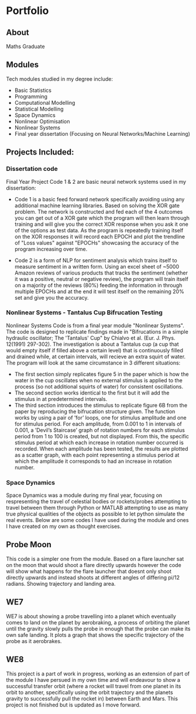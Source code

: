 # Portfolio
## About
Maths Graduate

## Modules
Tech modules studied in my degree include:
- Basic Statistics
- Programming
- Computational Modelling
- Statistical Modelling
- Space Dynamics
- Nonlinear Optimisation
- Nonlinear Systems
- Final year dissertation (Focusing on Neural Networks/Machine Learning)

## Projects Included:

### Dissertation code
Final Year Project Code 1 & 2 are basic neural network systems used in my dissertation:

- Code 1 is a basic feed forward network specifically avoiding using any additional machine learning libraries. Based on solving the XOR gate problem. The network is constructed and fed each of the 4 outcomes you can get out of a XOR gate which the program will then learn through training and will give you the correct XOR response when you ask it one of the options as test data. As the program is repeatedly training itself on the XOR responses it will record each EPOCH and plot the trendline of "Loss values" against "EPOCHs" showcasing the accuracy of the program increasing over time.

- Code 2 is a form of NLP for sentiment analysis which trains itself to measure sentiment in a written form. Using an excel sheet of ~5000 Amazon reviews of various products that tracks the sentiment (whether it was a positive, neutral or negative review), the program will train itself on a majority of the reviews (80%) feeding the information in through multiple EPOCHs and at the end it will test itself on the remaining 20% set and give you the accuracy. 

### Nonlinear Systems - Tantalus Cup Bifrucation Testing
Nonlinear Systems Code is from a final year module "Nonlinear Systems". The code is designed to replicate findings made in "Bifrucations in a simple hydraulic oscillator; The 'Tantalus' Cup" by Chialvo et al. (Eur. J. Phys. 12(1991) 297-302). The investigation is about a Tantalus cup (a cup that would empty itself if filled above a certain level) that is continuously filled and drained while, at certain intervals, will recieve an extra squirt of water. The program will look at the same circumstance in 3 different situations:
 - The first section simply replicates figure 5 in the paper which is how the water in the cup oscillates when no external stimulus is applied to the process (so not additional squirts of water) for consistent oscillations.
 - The second section works identical to the first but it will add the stimulus in at predetermined intervals.
 - The third section introduces the stimulus to replicate figure 6B from the paper by reproducing the bifrucation structure given. The function works by using a pair of ’for’ loops, one for stimulus amplitude and one for stimulus period. For each amplitude, from 0.001 to 1 in intervals of 0.001, a ’Devil’s Staircase’ graph of rotation numbers for each stimulus period from 1 to 100 is created, but not displayed. From this, the specific stimulus period at which each increase in rotation number occurred is recorded. When each amplitude has been tested, the results are plotted as a scatter graph, with each point representing a stimulus period at which the amplitude it corresponds to had an increase in rotation number.

### Space Dynamics
Space Dynamics was a module during my final year, focusing on respresenting the travel of celestial bodies or rockets/probes attempting to travel between them through Python or MATLAB attempting to use as many true physical qualities of the objects as possible to let python simulate the real events. Below are some codes I have used during the module and ones I have created on my own as thought exercises.

## Probe Moon
This code is a simpler one from the module. Based on a flare launcher sat on the moon that would shoot a flare directly upwards however the code will show what happens for the flare launcher that doesnt only shoot directly upwards and instead shoots at different angles of differing pi/12 radians. Showing trajectory and landing area.

## WE7
WE7 is about showing a probe travelling into a planet which eventually comes to land on the planet by aerobraking, a process of orbiting the planet until the gravity slowly pulls the probe in enough that the probe can make its own safe landing. It plots a graph that shows the specific trajectory of the probe as it aerobrakes.

## WE8

This project is a part of work in progress, working as an extension of part of the module I have persued in my own time and will endeavour to show a successful transfer orbit (where a rocket will travel from one planet in its orbit to another, specifically using the orbit trajectory and the planets gravity to successfully pull the rocket in) between Earth and Mars. This project is not finished but is updated as I move forward.
